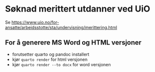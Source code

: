 # Søknad merittert utdanner ved UiO

Se https://www.uio.no/for-ansatte/arbeidsstotte/sta/undervisning/merittering.html

## For å generere MS Word og HTML versjoner

* forutsetter quarto og pandoc installert
* kjør `quarto render` for html versjonen
* kjør `quarto render --to docx` for word versjonen
